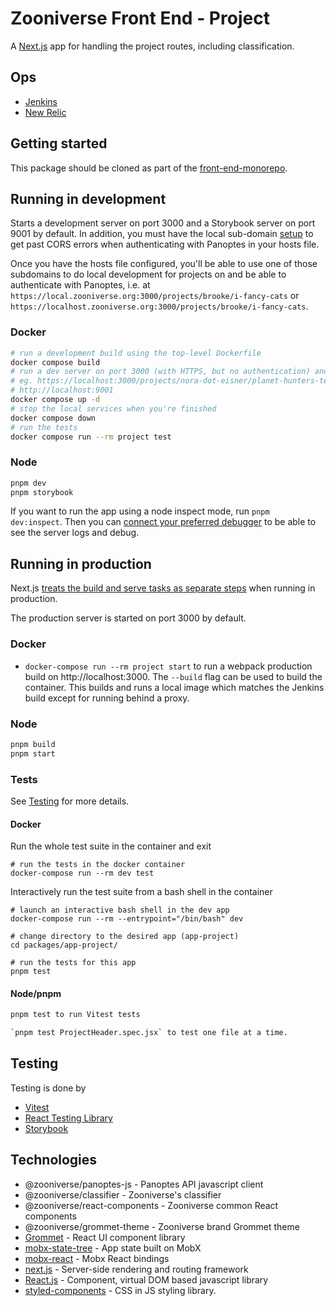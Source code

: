 # Zooniverse Front End - Project

A [Next.js](https://github.com/zeit/next.js) app for handling the project routes, including classification.

## Ops

- [Jenkins](https://jenkins.zooniverse.org/job/Zooniverse%20GitHub/job/front-end-monorepo/)
- [New Relic](https://rpm.newrelic.com/accounts/23619/applications/319037531)

## Getting started

This package should be cloned as part of the [front-end-monorepo](https://github.com/zooniverse/front-end-monorepo).

## Running in development

Starts a development server on port 3000 and a Storybook server on port 9001 by default. In addition, you must have the local sub-domain [setup](https://stackoverflow.com/c/zooniverse/questions/109) to get past CORS errors when authenticating with Panoptes in your hosts file.

Once you have the hosts file configured, you'll be able to use one of those subdomains to do local development for projects on and be able to authenticate with Panoptes, i.e. at `https://local.zooniverse.org:3000/projects/brooke/i-fancy-cats` or `https://localhost.zooniverse.org:3000/projects/brooke/i-fancy-cats`.

### Docker

```sh
# run a development build using the top-level Dockerfile
docker compose build
# run a dev server on port 3000 (with HTTPS, but no authentication) and a storybook on port 9001.
# eg. https://localhost:3000/projects/nora-dot-eisner/planet-hunters-tess
# http://localhost:9001
docker compose up -d
# stop the local services when you're finished
docker compose down
# run the tests
docker compose run --rm project test
```

### Node
```sh
pnpm dev
pnpm storybook
```

If you want to run the app using a node inspect mode, run `pnpm dev:inspect`. Then you can [connect your preferred debugger](https://nextjs.org/docs/advanced-features/debugging#step-2-connect-to-the-debugger) to be able to see the server logs and debug.

## Running in production

Next.js [treats the build and serve tasks as separate steps](https://github.com/zeit/next.js/#production-deployment) when running in production.

The production server is started on port 3000 by default.

### Docker

- `docker-compose run --rm project start` to run a webpack production build on http://localhost:3000. The `--build` flag can be used to build the container. This builds and runs a local image which matches the Jenkins build except for running behind a proxy.

### Node
```sh
pnpm build
pnpm start
```

### Tests

See [Testing](#testing) for more details.

#### Docker
Run the whole test suite in the container and exit
```
# run the tests in the docker container
docker-compose run --rm dev test
```
Interactively run the test suite from a bash shell in the container
```
# launch an interactive bash shell in the dev app
docker-compose run --rm --entrypoint="/bin/bash" dev

# change directory to the desired app (app-project)
cd packages/app-project/

# run the tests for this app
pnpm test
```

#### Node/pnpm
```sh
pnpm test to run Vitest tests

`pnpm test ProjectHeader.spec.jsx` to test one file at a time.
```

## <a name="testing"></a> Testing

  Testing is done by

  - [Vitest](https://vitest.dev)
  - [React Testing Library](https://testing-library.com)
  - [Storybook](https://storybook.js.org)

## Technologies

  - @zooniverse/panoptes-js - Panoptes API javascript client
  - @zooniverse/classifier - Zooniverse's classifier
  - @zooniverse/react-components - Zooniverse common React components
  - @zooniverse/grommet-theme - Zooniverse brand Grommet theme
  - [Grommet](https://v2.grommet.io/components) - React UI component library
  - [mobx-state-tree](https://github.com/mobxjs/mobx-state-tree/) - App state built on MobX
  - [mobx-react](https://github.com/mobxjs/mobx-react) - Mobx React bindings
  - [next.js](https://nextjs.org/) - Server-side rendering and routing framework
  - [React.js](https://reactjs.org/)  - Component, virtual DOM based javascript library
  - [styled-components](https://www.styled-components.com/) - CSS in JS styling library.
